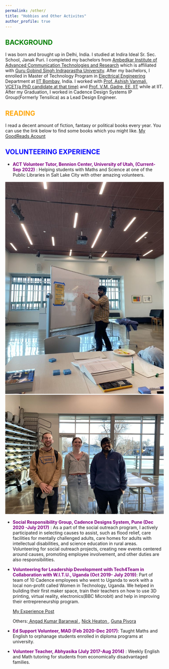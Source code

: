 ```yaml
---
permalink: /other/
title: "Hobbies and Other Activites"
author_profile: true
---
```


<span style="color:green;">BACKGROUND</span>
------
I was born and brought up in Delhi, India. I studied at Indira Ideal Sr. Sec. School, Janak Puri. I completed my bachelors from [Ambedkar Institute of Advanced Communication Technologies and Research](https://aiactr.ac.in/) which is affiliated with [Guru Gobind Singh Indraprastha University](https://www.ipu.ac.in/). After my bachelors, I enrolled in Master of Technology Program in [Electtrical Engineering](https://www.ee.iitb.ac.in/web) Department at [IIT Bombay](https://www.iitb.ac.in/), India. I worked with [Prof. Ashish Vanmali, VCET(a PhD candidate at that time)](https://vcet.edu.in/departments/information-technology-engineering/ashish-vanmali/) and [Prof. V.M. Gadre, EE, IIT](https://www.ee.iitb.ac.in/wiki/faculty/vmgadre) while at IIT. After my Graduation, I worked in Cadence Design Systems IP Group(Formerly Tensilica) as a Lead Design Engineer.

<span style="color:orange;">READING</span>
-------
I read a decent amount of fiction, fantasy or political books every year. You can use the link below to find some books which you might like.
[My GoodReads Acount](https://www.goodreads.com/user/show/16894718-tushaar-kataria)


<span style="color:blue;">VOLUNTEERING EXPERIENCE</span>
------

- <span style="color:purple;">**ACT Volunteer Tutor, Bennion Center, University of Utah, (Current- Sep 2022)**</span> : Helping students with Maths and Science at one of the Public Libraries in Salt Lake City with other amazing volunteers.

<img src='https://github.com/tushaarkataria/tushaarkataria.github.io/blob/master/images/IMG_1153.JPG'>
<img src='https://github.com/tushaarkataria/tushaarkataria.github.io/blob/master/images/IMG_1154.JPG'>


- <span style="color:purple;">**Social Responsibility Group, Cadence Designs System, Pune (Dec 2020 -July 2017)** </span>: As a part of the social outreach program, I actively participated in selecting causes to assist, such as flood relief, care facilities for mentally challenged adults, care homes for adults with intellectual disabilities, and science education in rural areas. Volunteering for social outreach projects, creating new events centered around causes, promoting employee involvement, and other duties are also responsibilities.

- <span style="color:purple;">**Volunteering for Leadership Development with Tech4Team in Collaboration with W.I.T.U., Uganda (Oct 2019- July 2019)**</span>: Part of team of 10 Cadence employees who went to Uganda to work with a local non-profit called Women in Technology, Uganda. We helped in building their first maker space, train their teachers on how to use 3D printing, virtual reality, electronics(BBC Microbit) and help in improving their entrepreneurship program. 

   [My Experience Post ](https://www.linkedin.com/pulse/volunteering-experience-cadencecares-team4tech-witu-uganda-kataria/)

   Others:[ Angad Kumar Baranwal ](https://www.linkedin.com/feed/update/urn:li:activity:6585603044325584896/), [ Nick Heaton ](https://www.linkedin.com/pulse/mollys-tale-nick-heaton/?trackingId=mFDTPQwEYAlFF0Ya9PMEBg%3D%3D), [ Guna Pivora ](https://www.linkedin.com/pulse/she-needed-hero-so-thats-what-became-guna-pivora/?trackingId=WkwfzVTaadGXRVSkzNBnWg%3D%3D)

- <span style="color:purple;">**Ed Support Volunteer, MAD (Feb 2020-Dec 2017)**</span>: Taught Maths and English to orphanage students enrolled in diploma programs at university.

- <span style="color:purple;">**Volunteer Teacher, Abhyasika (July 2017-Aug 2014)**</span> : Weekly English and Math tutoring for students from economically disadvantaged families. 


